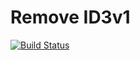 # Remove ID3v1

[![Build Status](https://travis-ci.org/alchen/Remove-ID3v1.svg?branch=master)](https://travis-ci.org/alchen/Remove-ID3v1)
